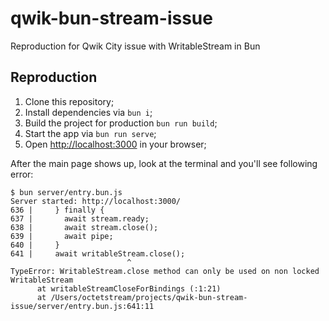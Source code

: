# qwik-bun-stream-issue

Reproduction for Qwik City issue with WritableStream in Bun

## Reproduction

1. Clone this repository;
2. Install dependencies via `bun i`;
3. Build the project for production `bun run build`;
4. Start the app via `bun run serve`;
5. Open [http://localhost:3000](http://localhost:3000) in your browser;

After the main page shows up, look at the terminal and you'll see following error:

```
$ bun server/entry.bun.js
Server started: http://localhost:3000/
636 |     } finally {
637 |       await stream.ready;
638 |       await stream.close();
639 |       await pipe;
640 |     }
641 |     await writableStream.close();
                          ^
TypeError: WritableStream.close method can only be used on non locked WritableStream
      at writableStreamCloseForBindings (:1:21)
      at /Users/octetstream/projects/qwik-bun-stream-issue/server/entry.bun.js:641:11
```
